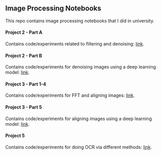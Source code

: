 ## Image Processing Notebooks

This repo contains image processing notebooks that I did in university.

#### Project 2 - Part A

Contains code/experiments related to filtering and denoising: [link](https://mindwrapped.github.io/img-proc-nbs/main_project2_part_a.html).

#### Project 2 - Part B

Contains code/experiments for denoising images using a deep learning model: [link](https://mindwrapped.github.io/img-proc-nbs/main_project2_part_b.html).

#### Project 3 - Part 1-4

Contains code/experiments for FFT and aligning images: [link](https://mindwrapped.github.io/img-proc-nbs/main_project3.html).

#### Project 3 - Part 5

Contains code/experiments for aligning images using a deep learning model: [link](https://mindwrapped.github.io/img-proc-nbs/main_project3_part5.html).

#### Project 5

Contains code/experiments for doing OCR via different methods: [link](https://mindwrapped.github.io/img-proc-nbs/main_project5.html).
